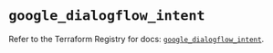 # `google_dialogflow_intent`

Refer to the Terraform Registry for docs: [`google_dialogflow_intent`](https://registry.terraform.io/providers/hashicorp/google-beta/6.16.0/docs/resources/google_dialogflow_intent).
